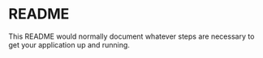 # README #
This README would normally document whatever steps are necessary to get your application up and running.